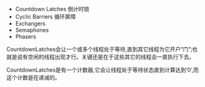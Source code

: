 
- Countdown Latches 倒计时锁
- Cyclic Barriers 循环屏障
- Exchangers
- Semaphones
- Phasers

CountdownLatches会让一个或多个线程处于等待,直到其它线程为它开户“门”;也就是说有空闲的线程出现才行。关键还是在于这些其它的线程会一直执行下去。

CountdownLatches是有一个计数器,它会让线程处于等待状态直到计算达到‘0’,而这个计数是在递减的。  

